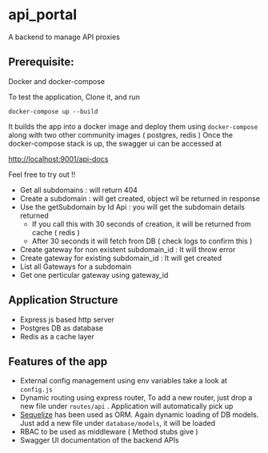 # api_portal
A backend to manage API proxies 

## Prerequisite:
Docker and docker-compose

To test the application, Clone it, and run

`docker-compose up --build
`

It builds the app into a docker image and deploy them using `docker-compose` along with two other community images ( postgres, redis )
Once the docker-compose stack is up, the swagger ui can be accessed at 

[http://localhost:9001/api-docs](http://localhost:9001/api-docs)

Feel free to try out !! 

- Get all subdomains : will return 404
- Create a subdomain : will get created, object wil be returned in response
- Use the getSubdomain by Id Api : you will get the subdomain details returned
  - If you call this with 30 seconds of creation, it will be returned from cache ( redis )
  - After 30 seconds it will fetch from DB ( check logs to confirm this )
- Create gateway for non existent subdomain_id : It will throw error
- Create gateway for existing subdomain_id : It will get created
- List all Gateways for a subdomain
- Get one perticular gateway using gateway_id

## Application Structure
- Express js based http server
- Postgres DB as database
- Redis as a cache layer

## Features of the app
- External config management using env variables take a look at `config.js`
- Dynamic routing using express router, To add a new router, just drop a new file under `routes/api` . Application will automatically pick up
- [Sequelize](https://sequelize.org/) has been used as ORM. Again dynamic loading of DB models. Just add a new file under `database/models`, it will be loaded
- RBAC to be used as middleware ( Method stubs give )
- Swagger UI documentation of the backend APIs


